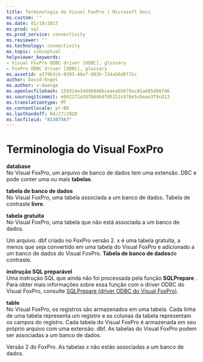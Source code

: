 ```yaml
---
title: Terminologia do Visual FoxPro | Microsoft Docs
ms.custom: ''
ms.date: 01/19/2017
ms.prod: sql
ms.prod_service: connectivity
ms.reviewer: ''
ms.technology: connectivity
ms.topic: conceptual
helpviewer_keywords:
- Visual FoxPro ODBC driver [ODBC], glossary
- FoxPro ODBC driver [ODBC], glossary
ms.assetid: a379b3cb-0393-46e7-b03b-724a56d8f31c
author: David-Engel
ms.author: v-daenge
ms.openlocfilehash: 159314e3dddb946bceaeab5079ac81a685d087d6
ms.sourcegitcommit: e042272a38fb646df05152c676e5cbeae3f9cd13
ms.translationtype: MT
ms.contentlocale: pt-BR
ms.lasthandoff: 04/27/2020
ms.locfileid: "81307567"
---
```

# <a name="visual-foxpro-terminology"></a>Terminologia do Visual FoxPro
**database**  
 No Visual FoxPro, um arquivo de banco de dados tem uma extensão. DBC e pode conter uma ou mais **tabelas**.  
  
 **tabela de banco de dados**  
 No Visual FoxPro, uma tabela associada a um banco de dados. Tabela de contraste **livre**.  
  
 **tabela gratuita**  
 No Visual FoxPro, uma tabela que não está associada a um banco de dados.  
  
 Um arquivo. dbf criado no FoxPro versão 2. x é uma tabela gratuita, a menos que seja convertido em uma tabela do Visual FoxPro e adicionado a um banco de dados do Visual FoxPro. **Tabela de banco de dados**de contraste.  
  
 **instrução SQL preparável**  
 Uma instrução SQL que ainda não foi processada pela função **SQLPrepare** . Para obter mais informações sobre essa função com o driver ODBC do Visual FoxPro, consulte [SQLPrepare (driver ODBC do Visual FoxPro)](../../odbc/microsoft/sqlprepare-visual-foxpro-odbc-driver.md).  
  
 **table**  
 No Visual FoxPro, os registros são armazenados em uma tabela. Cada linha de uma tabela representa um registro e as colunas da tabela representam os campos do registro. Cada tabela do Visual FoxPro é armazenada em seu próprio arquivo com uma extensão. dbf. As tabelas do Visual FoxPro podem ser associadas a um banco de dados.  
  
 Versão 2 do FoxPro. As tabelas *x* não estão associadas a um banco de dados.
